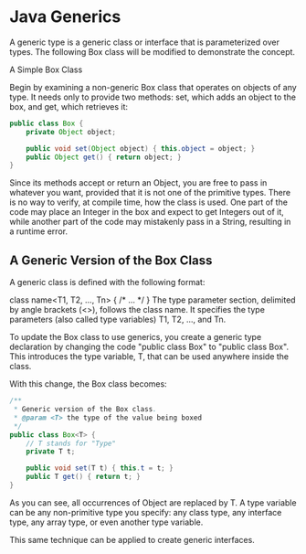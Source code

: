# Java Generics

A generic type is a generic class or interface that is parameterized over types. The following Box class will be modified to demonstrate the concept.

A Simple Box Class

Begin by examining a non-generic Box class that operates on objects of any type. It needs only to provide two methods: set, which adds an object to the box, and get, which retrieves it:

``` java
public class Box {
    private Object object;

    public void set(Object object) { this.object = object; }
    public Object get() { return object; }
}
```

Since its methods accept or return an Object, you are free to pass in whatever you want, provided that it is not one of the primitive types.
There is no way to verify, at compile time, how the class is used.
One part of the code may place an Integer in the box and expect to get Integers out of it, while another part of the code may mistakenly pass in a String, resulting in a runtime error.


## A Generic Version of the Box Class

A generic class is defined with the following format:

class name<T1, T2, ..., Tn> { /* ... */ }
The type parameter section, delimited by angle brackets (<>), follows the class name. It specifies the type parameters (also called type variables) T1, T2, ..., and Tn.

To update the Box class to use generics, you create a generic type declaration by changing the code "public class Box" to "public class Box<T>". This introduces the type variable, T, that can be used anywhere inside the class.

With this change, the Box class becomes:

``` java
/**
 * Generic version of the Box class.
 * @param <T> the type of the value being boxed
 */
public class Box<T> {
    // T stands for "Type"
    private T t;

    public void set(T t) { this.t = t; }
    public T get() { return t; }
}
```

As you can see, all occurrences of Object are replaced by T. A type variable can be any non-primitive type you specify: any class type, any interface type, any array type, or even another type variable.

This same technique can be applied to create generic interfaces.

